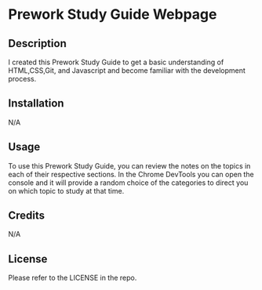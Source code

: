 # Prework Study Guide Webpage

## Description

I created this Prework Study Guide to get a basic understanding of HTML,CSS,Git, and Javascript and become familiar with the development process.

## Installation

N/A

## Usage

To use this Prework Study Guide, you can review the notes on the topics in each of their respective sections. In the Chrome DevTools you can open the console and it will provide a random choice of the categories to direct you on which topic to study at that time.

## Credits

N/A

## License

Please refer to the LICENSE in the repo.
